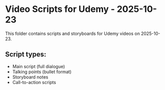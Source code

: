 # Video Scripts for Udemy - 2025-10-23

This folder contains scripts and storyboards for Udemy videos on 2025-10-23.

## Script types:
- Main script (full dialogue)
- Talking points (bullet format)
- Storyboard notes
- Call-to-action scripts
